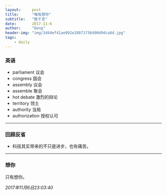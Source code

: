 ```yaml
---
layout:     post
title:      "唯有想你"
subtitle:   "胜千言"
date:       2017-11-6
author:     "Deng"
header-img: "img/3d44ef41ae992e28871f36490d9dca8d.jpg"
tags:
    - daily
---
```


>

### 英语

- parliament 议会
- congress 国会
- assembly 议会
- assemble 聚会
- hot debate 激烈的辩论
- territory 领土
- authority 当局 
- authorization 授权认可

---

### 回顾反省

- 科技其实带来的不只是进步，也有痛苦。

---

### 想你

只有想你。

*2017年11月6日23:03:40*